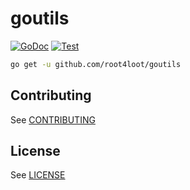 # goutils

[![GoDoc](https://pkg.go.dev/badge/github.com/root4loot/goutils)](https://pkg.go.dev/github.com/root4loot/goutils) [![Test](https://github.com/root4loot/goutils/actions/workflows/test.yml/badge.svg)](https://github.com/root4loot/goutils/actions/workflows/test.yml)


```sh
go get -u github.com/root4loot/goutils
```

## Contributing

See [CONTRIBUTING](./CONTRIBUTING.md)

## License

See [LICENSE](./LICENSE)
